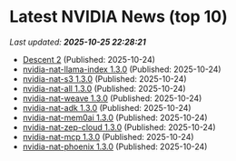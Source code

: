 # Latest NVIDIA News (top 10)
_Last updated: **2025-10-25 22:28:21**_

- [Descent 2](https://www.penny-arcade.com/news/post/2025/10/24/descent-2) (Published: 2025-10-24)
- [nvidia-nat-llama-index 1.3.0](https://pypi.org/project/nvidia-nat-llama-index/1.3.0/) (Published: 2025-10-24)
- [nvidia-nat-s3 1.3.0](https://pypi.org/project/nvidia-nat-s3/1.3.0/) (Published: 2025-10-24)
- [nvidia-nat-all 1.3.0](https://pypi.org/project/nvidia-nat-all/1.3.0/) (Published: 2025-10-24)
- [nvidia-nat-weave 1.3.0](https://pypi.org/project/nvidia-nat-weave/1.3.0/) (Published: 2025-10-24)
- [nvidia-nat-adk 1.3.0](https://pypi.org/project/nvidia-nat-adk/1.3.0/) (Published: 2025-10-24)
- [nvidia-nat-mem0ai 1.3.0](https://pypi.org/project/nvidia-nat-mem0ai/1.3.0/) (Published: 2025-10-24)
- [nvidia-nat-zep-cloud 1.3.0](https://pypi.org/project/nvidia-nat-zep-cloud/1.3.0/) (Published: 2025-10-24)
- [nvidia-nat-mcp 1.3.0](https://pypi.org/project/nvidia-nat-mcp/1.3.0/) (Published: 2025-10-24)
- [nvidia-nat-phoenix 1.3.0](https://pypi.org/project/nvidia-nat-phoenix/1.3.0/) (Published: 2025-10-24)
